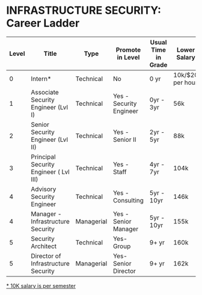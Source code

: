 # INFRASTRUCTURE SECURITY: Career Ladder

| Level | Title | Type | Promote in Level | Usual Time in Grade | Lower Salary | Mid Salary | High Salary | Variable Compensation |
| ---- | ------ | ----- | -------- |---------- |  ------------ | ---------- | ----------- | --------------------- |
| 0| Intern\* | Technical  | No | 0 yr | 10k/$20 per hour | 10k/$20 per hour| 10k/$20 per hour | Not eligible |
| 1| Associate Security Engineer (Lvl I)| Technical  | Yes - Security Engineer | 0yr - 3yr | 56k | 78k | 110k | Not eligible |
| 2| Senior Security Engineer (Lvl II)| Technical  | Yes - Senior II | 2yr - 5yr | 88k | 110k | 132k | Not eligible |
| 3| Principal Security Engineer ( Lvl III) | Technical | Yes - Staff | 4yr - 7yr | 104k | 145k | 184k | Infrequent |
| 4| Advisory Security Engineer | Technical | Yes - Consulting | 5yr - 10yr | 146k | 182k | 219k | Frequent |
| 4| Manager - Infrastructure Security | Managerial | Yes - Senior Manager | 5yr - 10yr | 155k | 192k | 230k | Frequent |
| 5| Security Architect| Technical | Yes- Group  | 9+ yr | 160k | 203k | 244k | Mostly |
| 5| Director of Infrastructure Security | Managerial | Yes- Senior Director | 9+ yr | 162k | 215k | 265k | Mostly |

<ins>\* 10K salary is per semester</ins>
